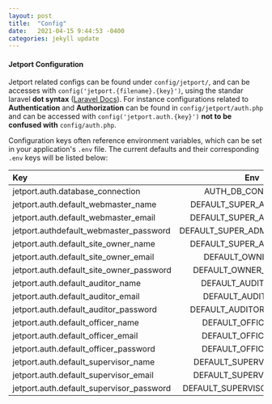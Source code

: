```yaml
---
layout: post
title:  "Config"
date:   2021-04-15 9:44:53 -0400
categories: jekyll update
---
```

#### Jetport Configuration

Jetport related configs can be found under `config/jetport/`, and can be accesses with `config('jetport.{filename}.{key}')`, using the standar laravel  **dot syntax** ([Laravel Docs](https://laravel.com/docs/8.x/configuration)).
For instance configurations related to **Authentication** and **Authorization** can be found in `config/jetport/auth.php` and can be accessed with `config('jetport.auth.{key}')` **not to be confused with** `config/auth.php`.

Configuration keys often reference environment variables, which can be set in your application's `.env` file. The current defaults and their corresponding `.env` keys will be listed below:

|   Key         | Env           | Default  |
| :------------- |:-------------:| -----:|
| jetport.auth.database_connection | AUTH_DB_CONNECTION | `mysql` |
| jetport.auth.default_webmaster_name | DEFAULT_SUPER_ADMIN_NAME     |  `Super Admin` |
| jetport.auth.default_webmaster_email | DEFAULT_SUPER_ADMIN_EMAIL |`admin@admin.com` |
| jetport.authdefault_webmaster_password | DEFAULT_SUPER_ADMIN_PASSWORD |`secret` |
| jetport.auth.default_site_owner_name | DEFAULT_SUPER_ADMIN_EMAIL |`admin@admin.com` |
| jetport.auth.default_site_owner_email | DEFAULT_OWNER_EMAIL |`owner@admin.com` |
| jetport.auth.default_site_owner_password | DEFAULT_OWNER_PASSWORD |`secret` |
| jetport.auth.default_auditor_name | DEFAULT_AUDITOR_NAME |`Auditor` |
| jetport.auth.default_auditor_email | DEFAULT_AUDITOR_EMAI |`auditor@admin.com` |
| jetport.auth.default_auditor_password |DEFAULT_AUDITOR_PASSWORD |`secret` |
| jetport.auth.default_officer_name | DEFAULT_OFFICER_NAME |`Client` |
| jetport.auth.default_officer_email | DEFAULT_OFFICER_EMAIL |`client@example.com` |
| jetport.auth.default_officer_password | DEFAULT_OFFICER_EMAIL |`secret` |
| jetport.auth.default_supervisor_name | DEFAULT_SUPERVISOR_NAME |`Supervisor` |
| jetport.auth.default_supervisor_email | DEFAULT_SUPERVISOR_EMAIL |`supervisor@example.com` |
| jetport.auth.default_supervisor_password | DEFAULT_SUPERVISOR_PASSWORD |`secret` |
